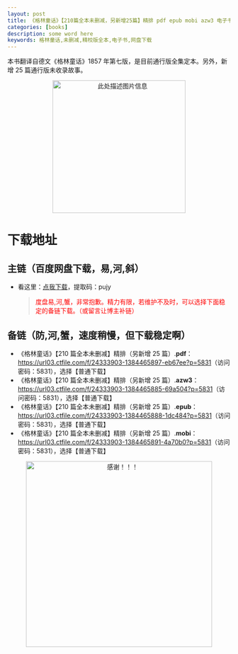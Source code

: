 ```yaml
---
layout: post
title: 《格林童话》【210篇全本未删减，另新增25篇】精排 pdf epub mobi azw3 电子书网盘下载
categories: [books]
description: some word here
keywords: 格林童话,未删减,精校版全本,电子书,网盘下载
---
```


本书翻译自德文《格林童话》1857 年第七版，是目前通行版全集定本。另外，新增 25 篇通行版未收录故事。

<div align="center"><img src="https://qweree.cn/wp-content/uploads/2024/10/ge-lin-tong-hua-tuya.jpg" alt="此处描述图片信息" width="300px" height="auto"></div>

# 下载地址

## 主链（百度网盘下载，易,河,斜）

- 看这里：[点我下载](https://pan.baidu.com/s/1iMXUbSbtZQZjDcqDmnWUyw?pwd=pujy)，提取码：pujy

  > <p style="color:red" >度盘易,河,蟹，非常抱歉。精力有限，若维护不及时，可以选择下面稳定的备链下载。（或留言让博主补链）</p>

## 备链（防,河,蟹，速度稍慢，但下载稳定啊）

- 《格林童话》【210 篇全本未删减】精排（另新增 25 篇）.**pdf**：<https://url03.ctfile.com/f/24333903-1384465897-eb67ee?p=5831>（访问密码：5831），选择【普通下载】
- 《格林童话》【210 篇全本未删减】精排（另新增 25 篇）.**azw3**：<https://url03.ctfile.com/f/24333903-1384465885-69a504?p=5831>（访问密码：5831），选择【普通下载】
- 《格林童话》【210 篇全本未删减】精排（另新增 25 篇）.**epub**：<https://url03.ctfile.com/f/24333903-1384465888-1dc484?p=5831>（访问密码：5831），选择【普通下载】
- 《格林童话》【210 篇全本未删减】精排（另新增 25 篇）.**mobi**：<https://url03.ctfile.com/f/24333903-1384465891-4a70b0?p=5831>（访问密码：5831），选择【普通下载】

<div align="center"><img src="https://pic.imgdb.cn/item/6707df6bd29ded1a8ce37031.gif" alt="感谢！！！" width="420px" height="auto"/></div>
